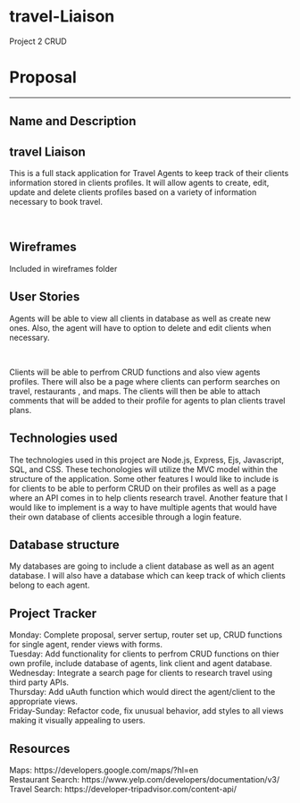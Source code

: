 # travel-Liaison
Project 2 CRUD
<h1>Proposal</h1><hr>
<h2> Name and Description </h2>
<h2> travel Liaison </h2>
<p> This is a full stack application for Travel Agents to keep track of their clients information stored in clients profiles. It will allow agents to create, edit, update and delete clients profiles based on a variety of information necessary to book travel.</p>
<br>
<h2> Wireframes </h2>
<p>Included in wireframes folder</p>
<h2>User Stories</h2>
<p>Agents will be able to view all clients in database as well as create new ones. Also, the agent will have to option to delete and edit clients when necessary.</p><br>
<p> Clients will be able to perfrom CRUD functions and also view agents profiles. There will also be a page where clients can perform searches on travel, restaurants , and maps. The clients will then be able to attach comments that will be added to their profile for agents to plan clients travel plans.
<h2> Technologies used </h2>
<p> The technologies used in this project are Node.js, Express, Ejs, Javascript, SQL, and CSS. These techonologies will utilize the MVC model within the structure of the application. Some other features I would like to include is for clients to be able to perform CRUD on their profiles as well as a page where an API comes in to help clients research travel. Another feature that I would like to implement is a way to have multiple agents that would have their own database of clients accesible through a login feature.<p>
<h2> Database structure </h2>
<p> My databases are going to include a client database as well as an agent database. I will also have a database which can keep track of which clients belong to each agent.</p>
<h2> Project Tracker </h2>
Monday: Complete proposal, server sertup, router set up, CRUD functions for single agent, render views with forms.<br>
Tuesday: Add functionality for clients to perfrom CRUD functions on thier own profile, include database of agents, link client and agent database.<br>
Wednesday: Integrate a search page for clients to research travel using third party APIs.<br>
Thursday: Add uAuth function which would direct the agent/client to the appropriate views.<br>
Friday-Sunday: Refactor code, fix unusual behavior, add styles to all views making it visually appealing to users.
<h2> Resources </h2>
<p>Maps:  https://developers.google.com/maps/?hl=en<br>
Restaurant Search: https://www.yelp.com/developers/documentation/v3/<br>
Travel Search:  https://developer-tripadvisor.com/content-api/</p>



